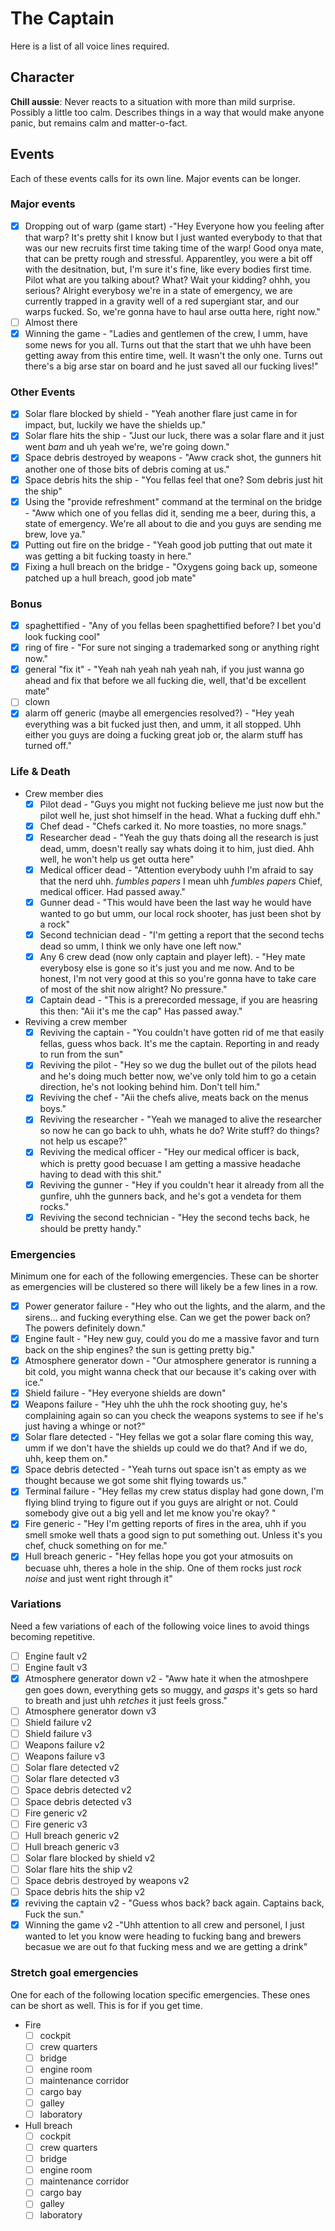 # The Captain
Here is a list of all voice lines required. 
## Character
**Chill aussie**: Never reacts to a situation with more than mild surprise. Possibly a little too calm. Describes things in a way that would make anyone panic, but remains calm and matter-o-fact.
## Events
Each of these events calls for its own line. Major events can be longer.
### Major events
- [x] Dropping out of warp (game start) -"Hey Everyone how you feeling after that warp? It's pretty shit I know but I just wanted everybody to that that was our new recruits first time taking time of the warp! Good onya mate, that can be pretty rough and stressful. Apparentley, you were a bit off with the desitnation, but, I'm sure it's fine, like every bodies first time. Pilot what are you talking about? What? Wait your kidding? ohhh, you serious? Alright everybosy we're in a state of emergency, we are currently trapped in a gravity well of a red supergiant star, and our warps fucked. So, we're gonna have to haul arse outta here, right now."
- [ ] Almost there
- [x] Winning the game - "Ladies and gentlemen of the crew, I umm, have some news for you all. Turns out that the start that we uhh have been getting away from this entire time, well. It wasn't the only one. Turns out there's a big arse star on board and he just saved all our fucking lives!"
### Other Events
- [x] Solar flare blocked by shield - "Yeah another flare just came in for impact, but, luckily we have the shields up."
- [x] Solar flare hits the ship - "Just our luck, there was a solar flare and it just went *bam* and uh yeah we're, we're going down."
- [x] Space debris destroyed by weapons - "Aww crack shot, the gunners hit another one of those bits of debris coming at us."
- [x] Space debris hits the ship - "You fellas feel that one? Som debris just hit the ship"
- [x] Using the "provide refreshment" command at the terminal on the bridge - "Aww which one of you fellas did it, sending me a beer, during this, a state of emergency. We're all about to die and you guys are sending me brew, love ya."
- [x] Putting out fire on the bridge - "Yeah good job putting that out mate it was getting a bit fucking toasty in here." 
- [x] Fixing a hull breach on the bridge - "Oxygens going back up, someone patched up a hull breach, good job mate"
### Bonus
- [x] spaghettified - "Any of you fellas been spaghettified before? I bet you'd look fucking cool"
- [x] ring of fire - "For sure not singing a trademarked song or anything right now."
- [x] general "fix it" - "Yeah nah yeah nah yeah nah, if you just wanna go ahead and fix that before we all fucking die, well, that'd be excellent mate"
- [ ] clown
- [x] alarm off generic (maybe all emergencies resolved?) - "Hey yeah everything was a bit fucked just then, and umm, it all stopped. Uhh either you guys are doing a fucking great job or, the alarm stuff has turned off."
### Life & Death
- Crew member dies
	- [x] Pilot dead - "Guys you might not fucking believe me just now but the pilot well he, just shot himself in the head. What a fucking duff ehh."
	- [x] Chef dead - "Chefs carked it. No more toasties, no more snags."
	- [x] Researcher dead - "Yeah the guy thats doing all the research is just dead, umm, doesn't really say whats doing it to him, just died. Ahh well, he won't help us get outta here"
	- [x] Medical officer dead - "Attention everybody uuhh I'm afraid to say that the nerd uhh. *fumbles papers* I mean uhh *fumbles papers* Chief, medical officer. Had passed away."
	- [x] Gunner dead - "This would have been the last way he would have wanted to go but umm, our local rock shooter, has just been shot by a rock"
	- [x] Second technician dead - "I'm getting a report that the second techs dead so umm, I think we only have one left now."
	- [x] Any 6 crew dead (now only captain and player left). - "Hey mate everybosy else is gone so it's just you and me now. And to be honest, I'm not very good at this so you're gonna have to take care of most of the shit now alright? No pressure."
	- [x] Captain dead - "This is a prerecorded message, if you are heasring this then: "Aii it's me the cap" Has passed away."
- Reviving a crew member
	- [x] Reviving the captain - "You couldn't have gotten rid of me that easily fellas, guess whos back. It's me the captain. Reporting in and ready to run from the sun"
	- [x] Reviving the pilot - "Hey so we dug the bullet out of the pilots head and he's doing much better now, we've only told him to go a cetain direction, he's not looking behind him. Don't tell him."
	- [x] Reviving the chef - "Aii the chefs alive, meats back on the menus boys."
	- [x] Reviving the researcher - "Yeah we managed to alive the researcher so now he can go back to uhh, whats he do? Write stuff? do things? not help us escape?"
	- [x] Reviving the medical officer - "Hey our medical officer is back, which is pretty good becuase I am getting a massive headache having to dead with this shit."
	- [x] Reviving the gunner - "Hey if you couldn't hear it already from all the gunfire, uhh the gunners back, and he's got a vendeta for them rocks."
	- [x] Reviving the second technician - "Hey the second techs back, he should be pretty handy."
### Emergencies
Minimum one for each of the following emergencies. These can be shorter as emergencies will be clustered so there will likely be a few lines in a row.
- [x] Power generator failure - "Hey who out the lights, and the alarm, and the sirens... and fucking everything else. Can we get the power back on? The powers definitely down."
- [x] Engine fault - "Hey new guy, could you do me a massive favor and turn back on the ship engines? the sun is getting pretty big."
- [x] Atmosphere generator down - "Our atmosphere generator is running a bit cold, you might wanna check that our because it's caking over with ice."
- [x] Shield failure - "Hey everyone shields are down"
- [x] Weapons failure - "Hey uhh the uhh the rock shooting guy, he's complaining again so can you check the weapons systems to see if he's just having a whinge or not?"
- [x] Solar flare detected - "Hey fellas we got a solar flare coming this way, umm if we don't have the shields up could we do that? And if we do, uhh, keep them on."
- [x] Space debris detected - "Yeah turns out space isn't as empty as we thought because we got some shit flying towards us."
- [x] Terminal failure - "Hey fellas my crew status display had gone down, I'm flying blind trying to figure out if you guys are alright or not. Could somebody give out a big yell and let me know you're okay? "
- [x] Fire generic - "Hey I'm getting reports of fires in the area, uhh if you smell smoke well thats a good sign to put something out. Unless it's you chef, chuck something on for me."
- [x] Hull breach generic - "Hey fellas hope you got your atmosuits on becuase uhh, theres a hole in the ship. One of them rocks just *rock noise* and just went right through it"

### Variations
Need a few variations of each of the following voice lines to avoid things becoming repetitive.
- [ ] Engine fault v2
- [ ] Engine fault v3
- [x] Atmosphere generator down v2 - "Aww hate it when the atmoshpere gen goes down, everything gets so muggy, and *gasps* it's gets so hard to breath and just uhh *retches* it just feels gross."
- [ ] Atmosphere generator down v3
- [ ] Shield failure v2
- [ ] Shield failure v3
- [ ] Weapons failure v2
- [ ] Weapons failure v3
- [ ] Solar flare detected v2
- [ ] Solar flare detected v3
- [ ] Space debris detected v2
- [ ] Space debris detected v3
- [ ] Fire generic v2
- [ ] Fire generic v3
- [ ] Hull breach generic v2
- [ ] Hull breach generic v3
- [ ] Solar flare blocked by shield v2
- [ ] Solar flare hits the ship v2
- [ ] Space debris destroyed by weapons v2
- [ ] Space debris hits the ship v2
- [x] reviving the captain v2 - "Guess whos back? back again. Captains back, Fuck the sun."
- [x] Winning the game v2 -"Uhh attention to all crew and personel, I just wanted to let you know were heading to fucking bang and brewers becasue we are out fo that fucking mess and we are getting a drink"
### Stretch goal emergencies
One for each of the following location specific emergencies. These ones can be short as well. This is for if you get time.
- Fire
	- [ ] cockpit
	- [ ] crew quarters
	- [ ] bridge
	- [ ] engine room
	- [ ] maintenance corridor
	- [ ] cargo bay
	- [ ] galley
	- [ ] laboratory
- Hull breach
	- [ ] cockpit
	- [ ] crew quarters
	- [ ] bridge
	- [ ] engine room
	- [ ] maintenance corridor
	- [ ] cargo bay
	- [ ] galley
	- [ ] laboratory
